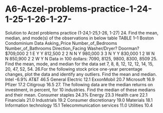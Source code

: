 # A6-Aczel-problems-practice-1-24-1-25-1-26-1-27-
Solution to Aczel problems practice (1-24,1-25,1-26, 1-27)
24. Find the mean, median, and mode(s) of the observations in below table
TABLE 1–1 Boston Condominium Data Asking_Price Number_of_Bedrooms Number_of_Bathrooms Direction_Facing Washer/Dryer? Doorman? $709,000 2 1 E Y Y 812,500 2 2 N N Y 980,000 3 3 N Y Y 830,000 1 2 W N N 850,900 2 2 W Y N Data in 100 dollars: 7090, 8125, 9800, 8300, 8509
25. Find the mean, mode, and median for the data set
7, 8, 8, 12, 12, 12, 14, 15, 20, 47, 52, 54.
26.For the following stock price one-year percentage changes, plot the data and identify any outliers. Find the mean and median.
Intel -6.9% AT&T 46.5 General Electric 12.1 ExxonMobil 20.7 Microsoft 16.9 Pfizer 17.2 Citigroup 16.5
27. The following data are the median returns on investment, in percent, for 10 industries. Find the median of these medians and their mean.
Consumer staples 24.3% Energy 23.3 Health care 22.1 Financials 21.0 Industrials 19.2 Consumer discretionary 19.0 Materials 18.1 Information technology 15.1 Telecommunication services 11.0 Utilities 10.4
